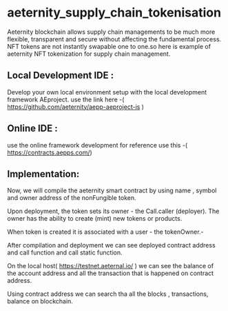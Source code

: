  # aeternity_supply_chain_tokenisation
 Aeternity blockchain allows supply chain managements to be much more flexible, transparent and secure without affecting the fundamental process.
 NFT tokens are not instantly swapable one to one.so here is example of aeternity NFT tokenization for supply chain management.
 ## Local Development IDE : 
Develop your own local environment setup with the local development framework AEproject.
use the link here -( https://github.com/aeternity/aepp-aeproject-js )
## Online IDE : 
use the online framework development for reference use this -( https://contracts.aepps.com/)
## Implementation: 
Now, we will compile the aeternity smart contract by using name , symbol and owner address of the nonFungible token.

Upon deployment, the token sets its owner - the Call.caller (deployer). The owner has   the ability to create (mint) new tokens or products.

When token is created it is associated with a user - the tokenOwner.-

After compilation and deployment we can see deployed contract address and call function  and call static function.

On the local host( https://testnet.aeternal.io/ ) we can see the  balance of the account address and all the transaction that is happened on contract address.

Using contract address we can search tha all the blocks , transactions, balance on blockchain.


